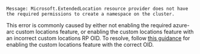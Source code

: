
```
Message: Microsoft.ExtendedLocation resource provider does not have the required permissions to create a namespace on the cluster.
```

This error is commonly caused by either not enabling the required azure-arc custom locations feature, or enabling the custom locations feature with an incorrect custom locations RP OID. To resolve, follow [this guidance](/azure-arc/kubernetes/custom-locations#enable-custom-locations-on-your-cluster) for enabling the custom locations feature with the correct OID.